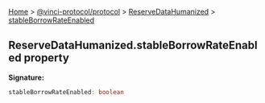 [Home](./index.md) &gt; [@vinci-protocol/protocol](./protocol.md) &gt; [ReserveDataHumanized](./protocol.reservedatahumanized.md) &gt; [stableBorrowRateEnabled](./protocol.reservedatahumanized.stableborrowrateenabled.md)

## ReserveDataHumanized.stableBorrowRateEnabled property

<b>Signature:</b>

```typescript
stableBorrowRateEnabled: boolean
```

